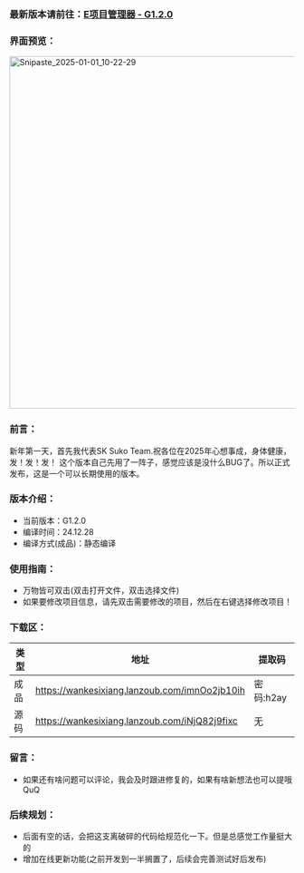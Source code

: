 ### 最新版本请前往：[E项目管理器 - G1.2.0](https://yizero.top/index.php/2025/01/04/e%e9%a1%b9%e7%9b%ae%e7%ae%a1%e7%90%86%e5%99%a8-g1-2-0/)

### 界面预览：
<img width="622" alt="Snipaste_2025-01-01_10-22-29" src="https://github.com/user-attachments/assets/18cec572-2ac2-47fc-a41f-94a7d499277f" />

### 前言：
新年第一天，首先我代表SK Suko Team.祝各位在2025年心想事成，身体健康，发！发！发！
这个版本自己先用了一阵子，感觉应该是没什么BUG了。所以正式发布，这是一个可以长期使用的版本。

### 版本介绍：
- 当前版本：G1.2.0
- 编译时间：24.12.28
- 编译方式(成品)：静态编译

### 使用指南：
- 万物皆可双击(双击打开文件，双击选择文件)
- 如果要修改项目信息，请先双击需要修改的项目，然后在右键选择修改项目！

### 下载区：

类型 | 地址 | 提取码
-- | -- | --
成品 | https://wankesixiang.lanzoub.com/imnOo2jb10ih | 密码:h2ay
源码 | https://wankesixiang.lanzoub.com/iNjQ82j9fixc | 无

### 留言：
- 如果还有啥问题可以评论，我会及时跟进修复的，如果有啥新想法也可以提哦QuQ

### 后续规划：
- 后面有空的话，会把这支离破碎的代码给规范化一下。但是总感觉工作量挺大的
- 增加在线更新功能(之前开发到一半搁置了，后续会完善测试好后发布)